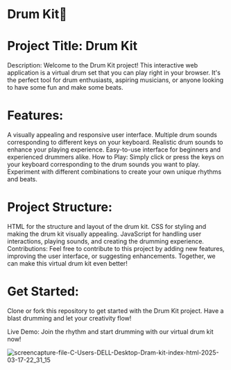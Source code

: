 <h1> Drum Kit🥁</h1>

<h1>Project Title: Drum Kit</h1>
<p>Description: Welcome to the Drum Kit project! This interactive web application is a virtual drum set that you can play right in your browser.
It's the perfect tool for drum enthusiasts, aspiring musicians, or anyone looking to have some fun and make some beats.</p>

<h1>Features:</h1>
<p>A visually appealing and responsive user interface. Multiple drum sounds corresponding to different keys on your keyboard. 
Realistic drum sounds to enhance your playing experience. Easy-to-use interface for beginners and experienced drummers alike. 
How to Play: Simply click or press the keys on your keyboard corresponding to the drum sounds you want to play. 
Experiment with different combinations to create your own unique rhythms and beats.</p>

<h1>Project Structure:</h1>
<p>HTML for the structure and layout of the drum kit. CSS for styling and making the drum kit visually appealing. 
JavaScript for handling user interactions, playing sounds, and creating the drumming experience. 
Contributions: Feel free to contribute to this project by adding new features, improving the user interface, or suggesting enhancements. 
Together, we can make this virtual drum kit even better!</p>

<h1>Get Started:</h1>
<p>Clone or fork this repository to get started with the Drum Kit project. Have a blast drumming and let your creativity flow!</p>
Live Demo:
Join the rhythm and start drumming with our virtual drum kit now!

![screencapture-file-C-Users-DELL-Desktop-Dram-kit-index-html-2025-03-17-22_31_15](https://github.com/user-attachments/assets/939ee805-2bb3-45a4-9af5-3d1926757d0e)
